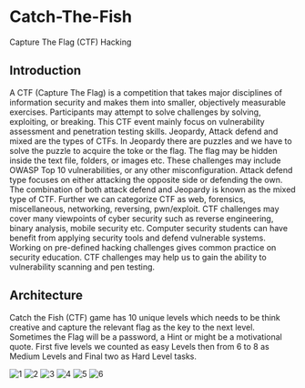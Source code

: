 # Catch-The-Fish
Capture The Flag (CTF) Hacking

## Introduction
A CTF (Capture The Flag) is a competition that takes major disciplines of
information security and makes them into smaller, objectively measurable
exercises. Participants may attempt to solve challenges by solving, exploiting,
or breaking. This CTF event mainly focus on vulnerability assessment and
penetration testing skills.
Jeopardy, Attack defend and mixed are the types of CTFs.
In Jeopardy there are puzzles and we have to solve the puzzle to acquire the
toke or the flag. The flag may be hidden inside the text file, folders, or images
etc. These challenges may include OWASP Top 10 vulnerabilities, or any other
misconfiguration.
Attack defend type focuses on either attacking the opposite side or defending
the own.
The combination of both attack defend and Jeopardy is known as the mixed
type of CTF.
Further we can categorize CTF as web, forensics, miscellaneous, networking,
reversing, pwn/exploit. CTF challenges may cover many viewpoints of cyber
security such as reverse engineering, binary analysis, mobile security etc.
Computer security students can have benefit from applying security tools and
defend vulnerable systems. Working on pre-defined hacking challenges gives
common practice on security education. CTF challenges may help us to gain
the ability to vulnerability scanning and pen testing. 

## Architecture
Catch the Fish (CTF) game has 10 unique levels which needs to be think
creative and capture the relevant flag as the key to the next level. Sometimes
the Flag will be a password, a Hint or might be a motivational quote.
First five levels we counted as easy Levels then from 6 to 8 as Medium Levels
and Final two as Hard Level tasks.




![1](https://user-images.githubusercontent.com/49120359/103748317-f2a96100-5029-11eb-8f1e-2ab8a9ab8f7b.PNG)
![2](https://user-images.githubusercontent.com/49120359/103748324-f806ab80-5029-11eb-8dc6-f62ad8eb7b02.PNG)
![3](https://user-images.githubusercontent.com/49120359/103748334-fb019c00-5029-11eb-9f9c-beed4bda6cbe.PNG)
![4](https://user-images.githubusercontent.com/49120359/103748345-fdfc8c80-5029-11eb-8046-2a6ed1ee0f9f.PNG)
![5](https://user-images.githubusercontent.com/49120359/103748355-00f77d00-502a-11eb-8b3c-9084b8721878.PNG)
![6](https://user-images.githubusercontent.com/49120359/103748364-0359d700-502a-11eb-9639-4ec371b92db6.PNG)
